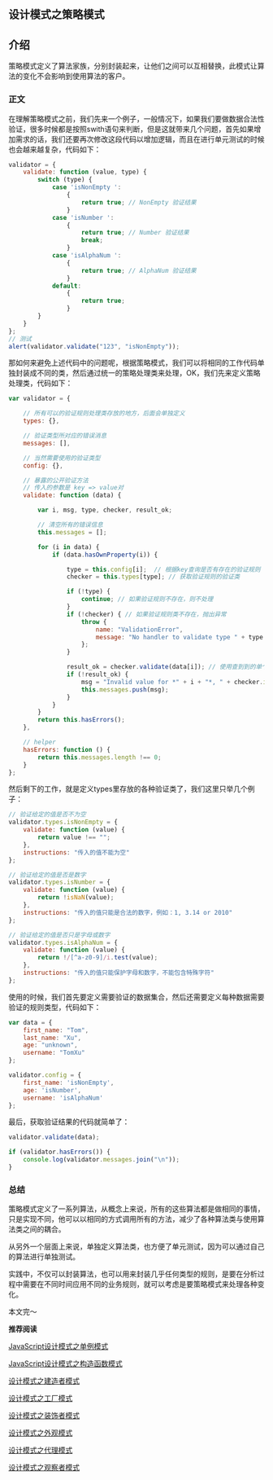 ## 设计模式之策略模式

## **介绍** 

策略模式定义了算法家族，分别封装起来，让他们之间可以互相替换，此模式让算法的变化不会影响到使用算法的客户。

### **正文**

在理解策略模式之前，我们先来一个例子，一般情况下，如果我们要做数据合法性验证，很多时候都是按照swith语句来判断，但是这就带来几个问题，首先如果增加需求的话，我们还要再次修改这段代码以增加逻辑，而且在进行单元测试的时候也会越来越复杂，代码如下：



```js
validator = {
    validate: function (value, type) {
        switch (type) {
            case 'isNonEmpty ':
                {
                    return true; // NonEmpty 验证结果
                }
            case 'isNumber ':
                {
                    return true; // Number 验证结果
                    break;
                }
            case 'isAlphaNum ':
                {
                    return true; // AlphaNum 验证结果
                }
            default:
                {
                    return true;
                }
        }
    }
};
// 测试
alert(validator.validate("123", "isNonEmpty"));
```

那如何来避免上述代码中的问题呢，根据策略模式，我们可以将相同的工作代码单独封装成不同的类，然后通过统一的策略处理类来处理，OK，我们先来定义策略处理类，代码如下：

```js
var validator = {

    // 所有可以的验证规则处理类存放的地方，后面会单独定义
    types: {},

    // 验证类型所对应的错误消息
    messages: [],

    // 当然需要使用的验证类型
    config: {},

    // 暴露的公开验证方法
    // 传入的参数是 key => value对
    validate: function (data) {

        var i, msg, type, checker, result_ok;

        // 清空所有的错误信息
        this.messages = [];

        for (i in data) {
            if (data.hasOwnProperty(i)) {

                type = this.config[i];  // 根据key查询是否有存在的验证规则
                checker = this.types[type]; // 获取验证规则的验证类

                if (!type) {
                    continue; // 如果验证规则不存在，则不处理
                }
                if (!checker) { // 如果验证规则类不存在，抛出异常
                    throw {
                        name: "ValidationError",
                        message: "No handler to validate type " + type
                    };
                }

                result_ok = checker.validate(data[i]); // 使用查到到的单个验证类进行验证
                if (!result_ok) {
                    msg = "Invalid value for *" + i + "*, " + checker.instructions;
                    this.messages.push(msg);
                }
            }
        }
        return this.hasErrors();
    },

    // helper
    hasErrors: function () {
        return this.messages.length !== 0;
    }
};
```

然后剩下的工作，就是定义types里存放的各种验证类了，我们这里只举几个例子：

```js
// 验证给定的值是否不为空
validator.types.isNonEmpty = {
    validate: function (value) {
        return value !== "";
    },
    instructions: "传入的值不能为空"
};

// 验证给定的值是否是数字
validator.types.isNumber = {
    validate: function (value) {
        return !isNaN(value);
    },
    instructions: "传入的值只能是合法的数字，例如：1, 3.14 or 2010"
};

// 验证给定的值是否只是字母或数字
validator.types.isAlphaNum = {
    validate: function (value) {
        return !/[^a-z0-9]/i.test(value);
    },
    instructions: "传入的值只能保护字母和数字，不能包含特殊字符"
};
```

使用的时候，我们首先要定义需要验证的数据集合，然后还需要定义每种数据需要验证的规则类型，代码如下：



```js
var data = {
    first_name: "Tom",
    last_name: "Xu",
    age: "unknown",
    username: "TomXu"
};

validator.config = {
    first_name: 'isNonEmpty',
    age: 'isNumber',
    username: 'isAlphaNum'
};
```

最后，获取验证结果的代码就简单了：



```js
validator.validate(data);

if (validator.hasErrors()) {
    console.log(validator.messages.join("\n"));
}
```

### **总结**

策略模式定义了一系列算法，从概念上来说，所有的这些算法都是做相同的事情，只是实现不同，他可以以相同的方式调用所有的方法，减少了各种算法类与使用算法类之间的耦合。

从另外一个层面上来说，单独定义算法类，也方便了单元测试，因为可以通过自己的算法进行单独测试。

实践中，不仅可以封装算法，也可以用来封装几乎任何类型的规则，是要在分析过程中需要在不同时间应用不同的业务规则，就可以考虑是要策略模式来处理各种变化。

本文完〜



**推荐阅读**

[JavaScript设计模式之单例模式](http://mp.weixin.qq.com/s?__biz=MjM5MDA2MTI1MA==&mid=2649099032&idx=1&sn=59453efa7e98682c1425a0824cec33ad&chksm=be582cb5892fa5a3ce8e28a4ee454f1360924d50c4ee2049789fcc1f0144c1e51cc69801f613&scene=21#wechat_redirect)

[JavaScript设计模式之构造函数模式](http://mp.weixin.qq.com/s?__biz=MjM5MDA2MTI1MA==&mid=2649099091&idx=2&sn=993653a0a19df937efe80e8559ae00ef&chksm=be582cfe892fa5e8215dbe1be984cbf143789931f53f188c53afd3520dad8222ac52db505d76&scene=21#wechat_redirect)

[设计模式之建造者模式](http://mp.weixin.qq.com/s?__biz=MjM5MDA2MTI1MA==&mid=2649107417&idx=4&sn=c03edc8c6cd629df0b0103128981f069&chksm=be580c74892f8562660101afcb98c37321c0718a31451f9c567cd1c9ec8dba527ef3efb67b61&scene=21#wechat_redirect)

[设计模式之工厂模式](http://mp.weixin.qq.com/s?__biz=MjM5MDA2MTI1MA==&mid=2649107452&idx=4&sn=091166f44aa55c72d43520f000ad4883&chksm=be580c51892f8547b53c17f90660177f1e54e30a01bb7d1a1513f3ad44bd6a1f679bf3e7c771&scene=21#wechat_redirect)

[设计模式之装饰者模式](http://mp.weixin.qq.com/s?__biz=MjM5MDA2MTI1MA==&mid=2649107505&idx=3&sn=2c808a38ad66cf0d6198b2ec6ca9e0ac&chksm=be580b9c892f828aa71760e88d4f8caf16cfe4b4e4320e67e38873b945b706119824c68c4f86&scene=21#wechat_redirect)

[设计模式之外观模式](http://mp.weixin.qq.com/s?__biz=MjM5MDA2MTI1MA==&mid=2649107543&idx=3&sn=ab446a03ce14c3e1f48ccccadf61070c&chksm=be580bfa892f82ec2c9464a0c5d35f3b565e19c841fa398646ef4597cf081495e322bd018c46&scene=21#wechat_redirect)

[设计模式之代理模式](http://mp.weixin.qq.com/s?__biz=MjM5MDA2MTI1MA==&mid=2649107589&idx=3&sn=6c127c6be767f97084621e0d4d33b47d&chksm=be580b28892f823eaaccba709355351b68ebff2ded31d8da72d94472ad3cb732a822e7cdcc22&scene=21#wechat_redirect)

[设计模式之观察者模式](http://mp.weixin.qq.com/s?__biz=MjM5MDA2MTI1MA==&mid=2649107686&idx=2&sn=e423b1bf53b78fb7b1f5787b40c247a7&chksm=be580b4b892f825d2be3626feef098ad74f8ab0bb6a148f14cfa5f26ee0d3f4b090ede2dfc77&scene=21#wechat_redirect)